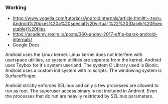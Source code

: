 ### Working
- https://www.vogella.com/tutorials/AndroidInternals/article.html#:~:text=Android%20uses%20a%20special%20virtual,%22%20(Dalvik%20Executable)%20files
- https://academy.realm.io/posts/360-andev-2017-effie-barak-android-internals/
- Google Docs

Android uses the Linux kernel. Linux kernel does not interfere with userspace utilities, so system utilities are seperate from the kernel. Android uses Toybox for it's system userland. The system C Library used is Bionic. Android uses a custom init system with rc scripts. The windowing system is SurfaceFlinger.

Android strictly enforces SELinux and only a few processes are allowed to run as root. The superuser access binary is not included in Android. Even the processes that do run are heavily restricted by SELinux parameters.